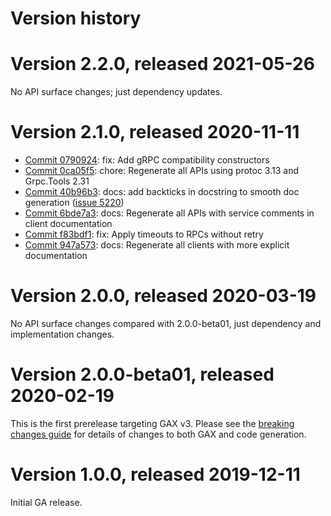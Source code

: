 # Version history

# Version 2.2.0, released 2021-05-26

No API surface changes; just dependency updates.

# Version 2.1.0, released 2020-11-11

- [Commit 0790924](https://github.com/googleapis/google-cloud-dotnet/commit/0790924): fix: Add gRPC compatibility constructors
- [Commit 0ca05f5](https://github.com/googleapis/google-cloud-dotnet/commit/0ca05f5): chore: Regenerate all APIs using protoc 3.13 and Grpc.Tools 2.31
- [Commit 40b96b3](https://github.com/googleapis/google-cloud-dotnet/commit/40b96b3): docs: add backticks in docstring to smooth doc generation ([issue 5220](https://github.com/googleapis/google-cloud-dotnet/issues/5220))
- [Commit 6bde7a3](https://github.com/googleapis/google-cloud-dotnet/commit/6bde7a3): docs: Regenerate all APIs with service comments in client documentation
- [Commit f83bdf1](https://github.com/googleapis/google-cloud-dotnet/commit/f83bdf1): fix: Apply timeouts to RPCs without retry
- [Commit 947a573](https://github.com/googleapis/google-cloud-dotnet/commit/947a573): docs: Regenerate all clients with more explicit documentation

# Version 2.0.0, released 2020-03-19

No API surface changes compared with 2.0.0-beta01, just dependency
and implementation changes.

# Version 2.0.0-beta01, released 2020-02-19

This is the first prerelease targeting GAX v3. Please see the [breaking changes
guide](https://googleapis.github.io/google-cloud-dotnet/docs/guides/breaking-gax2.html)
for details of changes to both GAX and code generation.

# Version 1.0.0, released 2019-12-11

Initial GA release.
